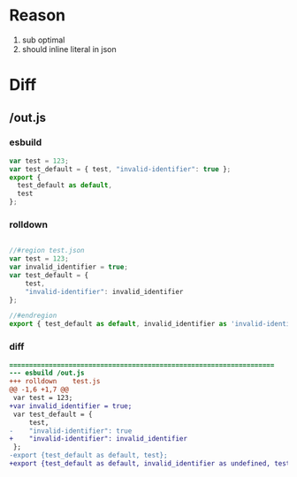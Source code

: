 # Reason
1. sub optimal
2. should inline literal in json
# Diff
## /out.js
### esbuild
```js
var test = 123;
var test_default = { test, "invalid-identifier": true };
export {
  test_default as default,
  test
};
```
### rolldown
```js

//#region test.json
var test = 123;
var invalid_identifier = true;
var test_default = {
	test,
	"invalid-identifier": invalid_identifier
};

//#endregion
export { test_default as default, invalid_identifier as 'invalid-identifier', test };
```
### diff
```diff
===================================================================
--- esbuild	/out.js
+++ rolldown	test.js
@@ -1,6 +1,7 @@
 var test = 123;
+var invalid_identifier = true;
 var test_default = {
     test,
-    "invalid-identifier": true
+    "invalid-identifier": invalid_identifier
 };
-export {test_default as default, test};
+export {test_default as default, invalid_identifier as undefined, test};

```